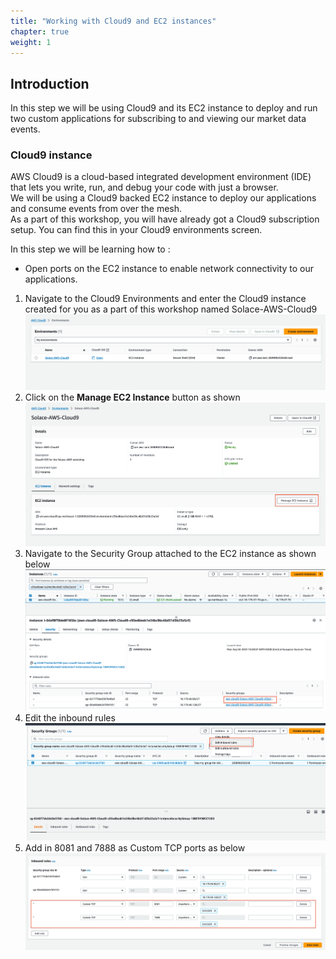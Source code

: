 ```yaml
---
title: "Working with Cloud9 and EC2 instances" 
chapter: true
weight: 1 
---
```


## Introduction
In this step we will be using Cloud9 and its EC2 instance to deploy and run two custom applications for subscribing to and viewing our market data events.

### Cloud9 instance
AWS Cloud9 is a cloud-based integrated development environment (IDE) that lets you write, run, and debug your code with just a browser. \
We will be using a Cloud9 backed EC2 instance to deploy our applications and consume events from over the mesh. \
As a part of this workshop, you will have already got a Cloud9 subscription setup. You can find this in your Cloud9 environments screen. 



In this step we will be learning how to :
- Open ports on the EC2 instance to enable network connectivity to our applications.


1. Navigate to the Cloud9 Environments and enter the Cloud9 instance created for you as a part of this workshop named Solace-AWS-Cloud9
![Cloud9 Environments list](/static/images/moduleTwo/cloud9-environments-list.png)
2. Click on the **Manage EC2 Instance** button as shown
![Manage EC2 instance](/static/images/moduleTwo/Solace-AWS-cloud9.png)
3. Navigate to the Security Group attached to the EC2 instance as shown below
![Security group](/static/images/moduleTwo/ec2-instance-security-group.png)
4. Edit the inbound rules
![Edit inbound rules](/static/images/moduleTwo/edit-security-group.png)
5. Add in 8081 and 7888 as Custom TCP ports as below
![Add inbound ports](/static/images/moduleTwo/Add-inbound-ports.png)   